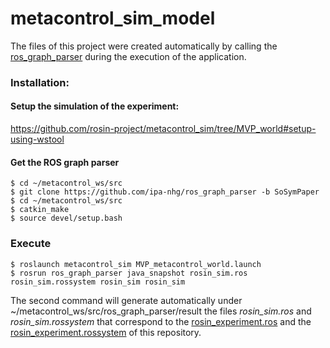 # metacontrol_sim_model

The files of this project were created automatically by calling the [ros_graph_parser](https://github.com/ipa-nhg/ros_graph_parser/tree/SoSymPaper) during the execution of the application.

### Installation:

#### Setup the simulation of the experiment:

https://github.com/rosin-project/metacontrol_sim/tree/MVP_world#setup-using-wstool

#### Get the ROS graph parser

```
$ cd ~/metacontrol_ws/src
$ git clone https://github.com/ipa-nhg/ros_graph_parser -b SoSymPaper
$ cd ~/metacontrol_ws/src
$ catkin_make
$ source devel/setup.bash
```

### Execute

```
$ roslaunch metacontrol_sim MVP_metacontrol_world.launch
$ rosrun ros_graph_parser java_snapshot rosin_sim.ros rosin_sim.rossystem rosin_sim rosin_sim
```

The second command will generate automatically under ~/metacontrol_ws/src/ros_graph_parser/result the files *rosin_sim.ros* and *rosin_sim.rossystem* that correspond to the  [rosin_experiment.ros](https://github.com/rosin-project/rosin-experiments/blob/master/metacontrol_sim_model/rosnodes/rosin_experiment.ros) and the [rosin_experiment.rossystem](https://github.com/rosin-project/rosin-experiments/blob/master/metacontrol_sim_model/rosin_experiment.rossystem ) of this repository.

